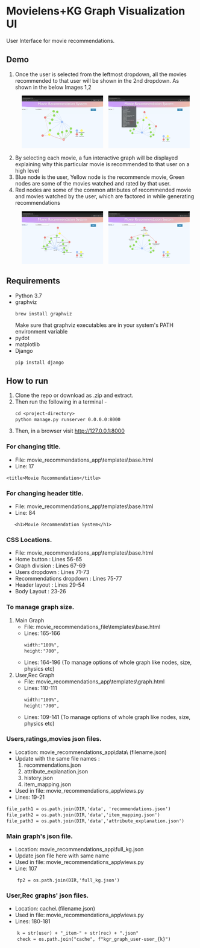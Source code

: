 # Movielens+KG Graph Visualization UI
User Interface for movie recommendations. 

## Demo
1. Once the user is selected from the leftmost dropdown, all the movies recommended to that user will be shown in the 2nd dropdown. As shown in the below Images 1,2
    <p align="center">
    <img src="images/Demo_4.png" alt="Image 1" style="width: 45%; margin-right: 10px;"/>
    <img src="images/Demo_3.png" alt="Image 2" style="width: 45%;"/>
    </p>
2. By selecting each movie, a fun interactive graph will be displayed explaining why this particular movie is recommended to that user on a high level
3. Blue node is the user, Yellow node is the recommende movie, Green nodes are some of the movies watched and rated by that user. 
4. Red nodes are some of the common attributes of recommended movie and movies watched by the user, which are factored in while generating recommendations 
    <p align="center">
    <img src="images/Demo_1.png" alt="Image 3" style="width: 45%; margin-right: 10px;"/>
    <img src="images/Demo_2.png" alt="Image 4" style="width: 45%;"/>
    </p>

## Requirements
* Python 3.7
* graphviz
    ```
    brew install graphviz
    ```
    Make sure that graphviz executables are in your system's PATH environment variable
* pydot
* matplotlib
* Django
    ```
    pip install django
    ```

## How to run
1. Clone the repo or download as .zip and extract.
2. Then run the following in a terminal - 
    ```
    cd <project-directory>
    python manage.py runserver 0.0.0.0:8000
    ```
3. Then, in a browser visit http://127.0.0.1:8000


### For changing title.
  * File: movie_recommendations_app\templates\base.html
  * Line: 17 
 ```
<title>Movie Recommendation</title>
 ```
 
 ### For changing header title.
 * File: movie_recommendations_app\templates\base.html
 * Line: 84 
 ```
    <h1>Movie Recommendation System</h1>
```

### CSS Locations.
* File: movie_recommendations_app\templates\base.html
* Home button : Lines 56-65
* Graph division : Lines 67-69
* Users dropdown : Lines 71-73
* Recommendations dropdown : Lines 75-77
* Header layout : Lines 29-54
* Body Layout : 23-26

### To manage graph size.
1. Main Graph
    * File: movie_recommendations_file\templates\base.html
    * Lines: 165-166
        ```
        width:"100%",
        height:"700",
        ```
    * Lines: 164-196 (To manage options of whole graph like nodes, size, physics etc)
2. User,Rec Graph
    * File: movie_recommendations_app\templates\graph.html
    * Lines: 110-111
        ```
        width:"100%",
        height:"700",
        ```
    * Lines: 109-141 (To manage options of whole graph like nodes, size, physics etc)

### Users,ratings,movies json files.
* Location: movie_recommendations_app\data\ (filename.json)
* Update with the same file names :
    1. recommendations.json
    2. attribute_explanation.json
    3. history.json
    4. item_mapping.json
* Used in file: movie_recommendations_app\views.py
* Lines: 19-21
```
file_path1 = os.path.join(DIR,'data', 'recommendations.json')
file_path2 = os.path.join(DIR,'data','item_mapping.json')
file_path3 = os.path.join(DIR,'data','attribute_explanation.json')
```

### Main graph's json file.
* Location: movie_recommendations_app\full_kg.json
* Update json file here with same name 
* Used in file: movie_recommendations_app\views.py
* Line: 107
```
    fp2 = os.path.join(DIR,'full_kg.json')
```

### User,Rec graphs' json files.
* Location: cache\ (filename.json)
* Used in file: movie_recommendations_app\views.py
* Lines: 180-181
```
    k = str(user) + "_item-" + str(rec) + ".json"
    check = os.path.join("cache", f"kgr_graph_user-user_{k}")
```
